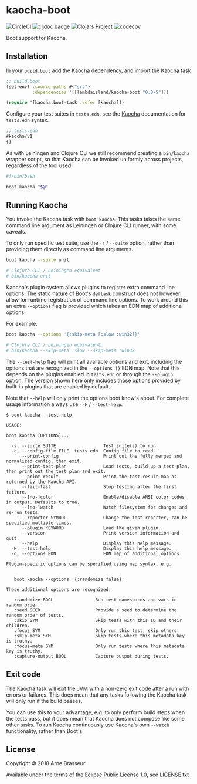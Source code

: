 # kaocha-boot

<!-- badges -->
[![CircleCI](https://circleci.com/gh/lambdaisland/kaocha-boot.svg?style=svg)](https://circleci.com/gh/lambdaisland/kaocha-boot) [![cljdoc badge](https://cljdoc.org/badge/lambdaisland/kaocha-boot)](https://cljdoc.org/d/lambdaisland/kaocha-boot) [![Clojars Project](https://img.shields.io/clojars/v/lambdaisland/kaocha-boot.svg)](https://clojars.org/lambdaisland/kaocha-boot) [![codecov](https://codecov.io/gh/lambdaisland/kaocha-boot/branch/master/graph/badge.svg)](https://codecov.io/gh/lambdaisland/kaocha-boot)
<!-- /badges -->

Boot support for Kaocha.

## Installation

In your `build.boot` add the Kaocha dependency, and import the Kaocha task

``` clojure
;; build.boot
(set-env! :source-paths #{"src"}
          :dependencies '[[lambdaisland/kaocha-boot "0.0-5"]])

(require '[kaocha.boot-task :refer [kaocha]])
```

Configure your test suites in `tests.edn`, see the
[Kaocha](http://github.com/lambdaisland/kaocha) documentation for `tests.edn`
syntax.

``` clojure
;; tests.edn
#kaocha/v1
{}
```

As with Leiningen and Clojure CLI we still recommend creating a `bin/kaocha`
wrapper script, so that Kaocha can be invoked uniformly across projects,
regardless of the tool used.

``` bash
#!/bin/bash

boot kaocha "$@"
```

## Running Kaocha

You invoke the Kaocha task with `boot kaocha`. This tasks takes the same command
line argument as Leiningen or Clojure CLI runner, with some caveats.

To only run specific test suite, use the `-s` / `--suite` option, rather than
providing them directly as command line arguments.


``` bash
boot kaocha --suite unit

# Clojure CLI / Leiningen equivalent
# bin/kaocha unit
```

Kaocha's plugin system allows plugins to register extra command line options.
The static nature of Boot's `deftask` construct does not however allow for
runtime registration of command line options. To work around this an extra
`--options` flag is provided which takes an EDN map of additional options.

For example:

``` bash
boot kaocha --options '{:skip-meta [:slow :win32]}'

# Clojure CLI / Leiningen equivalent:
# bin/kaocha --skip-meta :slow --skip-meta :win32
```

The `--test-help` flag will print all available options and exit, including the
options that are recognized in the `--options {}` EDN map. Note that this
depends on the plugins enabled in `tests.edn` or through the `--plugin` option.
The version shown here only includes those options provided by built-in plugins
that are enabled by default.

Note that `--help` will only print the options boot know's about. For complete
usage information always use `--H` / `--test-help`.

```
$ boot kaocha --test-help

USAGE:

boot kaocha [OPTIONS]...

  -s, --suite SUITE                  Test suite(s) to run.
  -c, --config-file FILE  tests.edn  Config file to read.
      --print-config                 Print out the fully merged and normalized config, then exit.
      --print-test-plan              Load tests, build up a test plan, then print out the test plan and exit.
      --print-result                 Print the test result map as returned by the Kaocha API.
      --fail-fast                    Stop testing after the first failure.
      --[no-]color                   Enable/disable ANSI color codes in output. Defaults to true.
      --[no-]watch                   Watch filesystem for changes and re-run tests.
      --reporter SYMBOL              Change the test reporter, can be specified multiple times.
      --plugin KEYWORD               Load the given plugin.
      --version                      Print version information and quit.
      --help                         Display this help message.
  -H, --test-help                    Display this help message.
  -o, --options EDN                  EDN map of additional options.

Plugin-specific options can be specified using map syntax, e.g.


   boot kaocha --options '{:randomize false}'

These additional options are recognized:

   :randomize BOOL                Run test namespaces and vars in random order.
   :seed SEED                     Provide a seed to determine the random order of tests.
   :skip SYM                      Skip tests with this ID and their children.
   :focus SYM                     Only run this test, skip others.
   :skip-meta SYM                 Skip tests where this metadata key is truthy.
   :focus-meta SYM                Only run tests where this metadata key is truthy.
   :capture-output BOOL           Capture output during tests.
```

## Exit code

The Kaocha task will exit the JVM with a non-zero exit code after a run with
errors or failures. This does mean that any tasks following the Kaocha task will
only run if the build passes.

You can use this to your advantage, e.g. to only perform build steps when the
tests pass, but it does mean that Kaocha does not compose like some other tasks.
To run Kaocha continuously use Kaocha's own `--watch` functionality, rather than
Boot's.

## License

Copyright &copy; 2018 Arne Brasseur

Available under the terms of the Eclipse Public License 1.0, see LICENSE.txt
